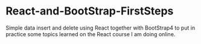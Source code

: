 # React-and-BootStrap-FirstSteps
Simple data insert and delete using React together with BootStrap4 to put in practice some topics learned on the React course I am doing online.
